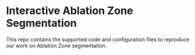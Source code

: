 # Interactive Ablation Zone Segmentation

This repo contains the supported code and configuration files to reproduce our work on Ablation Zone segmentation.





